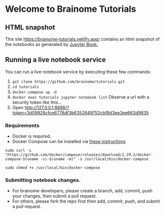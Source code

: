 # Welcome to Brainome Tutorials

## HTML snapshot
This site https://brainome-tutorials.netlify.app/ contains an html snapshot of the notebooks as generated by [Jupyter Book.](https://jupyterbook.org/intro.html)


## Running a live notebook service
You can run a live notebook service by executing these few commands:
1. `git clone https://github.com/brainome/tutorials.git`
2. `cd tutorials`
3. `docker-compose up -d`
4. `docker exec tutorials jupyter notebook list` Observe a url with a security token like this...
5. Open http://127.0.0.1:8888/?token=3d09926cfce6778df3b6352649752cbf8d3ee3ee663d9835


### Requirements
* Docker is required.
* Docker Compose can be installed via [these instructions](https://docs.docker.com/compose/install/)

`sudo curl -L "https://github.com/docker/compose/releases/download/1.29.2/docker-compose-$(uname -s)-$(uname -m)" -o /usr/local/bin/docker-compose`

`sudo chmod +x /usr/local/bin/docker-compose`

### Submitting notebook changes.
* For brainome developers, please create a branch, add, commit, push your changes, then submit a pull request.
* For others, please fork the repo first then add, commit, push, and submit a pull request.
